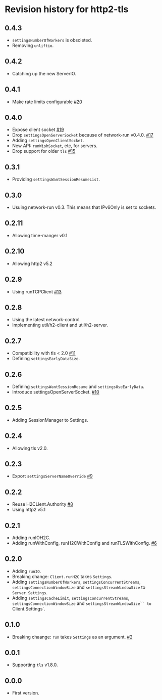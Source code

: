 # Revision history for http2-tls

## 0.4.3

* `settingsNumberOfWorkers` is obsoleted.
* Removing `unliftio`.

## 0.4.2

* Catching up the new ServerIO.

## 0.4.1

* Make rate limits configurable
  [#20](https://github.com/kazu-yamamoto/http2-tls/pull/20)

## 0.4.0

* Expose client socket
  [#19](https://github.com/kazu-yamamoto/http2-tls/pull/19)
* Drop `settingsOpenServerSocket` because of network-run v0.4.0.
  [#17](https://github.com/kazu-yamamoto/http2-tls/pull/17)
* Adding `settingsOpenClientSocket`.
* New API: `runWishSocket`, etc, for servers.
* Drop support for older `tls`
  [#15](https://github.com/kazu-yamamoto/http2-tls/pull/13)

## 0.3.1

* Providing `settingsWantSessionResumeList`.

## 0.3.0

* Usuing network-run v0.3. This means that IPv6Only is set to sockets.

## 0.2.11

* Allowing time-manger v0.1

## 0.2.10

* Allowing http2 v5.2

## 0.2.9

* Using runTCPClient
  [#13](https://github.com/kazu-yamamoto/http2-tls/pull/13)

## 0.2.8

* Using the latest network-control.
* Implementing util/h2-client and util/h2-server.

## 0.2.7

* Compatibility with tls < 2.0
  [#11](https://github.com/kazu-yamamoto/http2-tls/pull/11)
* Defining `settingsEarlyDataSize`.

## 0.2.6

* Defining `settingsWantSessionResume` and `settingsUseEarlyData`.
* Introduce settingsOpenServerSocket.
  [#10](https://github.com/kazu-yamamoto/http2-tls/pull/10)

## 0.2.5

* Adding SessionManager to Settings.

## 0.2.4

* Allowing tls v2.0.

## 0.2.3

* Export `settingsServerNameOverride`
  [#9](https://github.com/kazu-yamamoto/http2-tls/pull/9)

## 0.2.2

* Reuse H2CLient.Authority
  [#8](https://github.com/kazu-yamamoto/http2-tls/pull/8)
* Using http2 v5.1

## 0.2.1

* Adding runIOH2C.
* Adding runWithConfig, runH2CWithConfig and runTLSWithConfig.
  [#6](https://github.com/kazu-yamamoto/http2-tls/pull/6)

## 0.2.0

* Adding `runIO`.
* Breaking change: `Client.runH2C` takes `Settings`.
* Adding `settingsNumberOfWorkers`, `settingsConcurrentStreams`, `settingsConnectionWindowSize` and `settingsStreamWindowSize` to `Server.Settings`.
* Adding `settingsCacheLimit`, `settingsConcurrentStreams`, `settingsConnectionWindowSize` and `settingsStreamWindowSize`` to `Client.Settings`.

## 0.1.0

* Breaking chaange: `run` takes `Settings` as an argument.
  [#2](https://github.com/kazu-yamamoto/http2-tls/pull/2)

## 0.0.1

* Supporting `tls` v1.8.0.

## 0.0.0

* First version.
